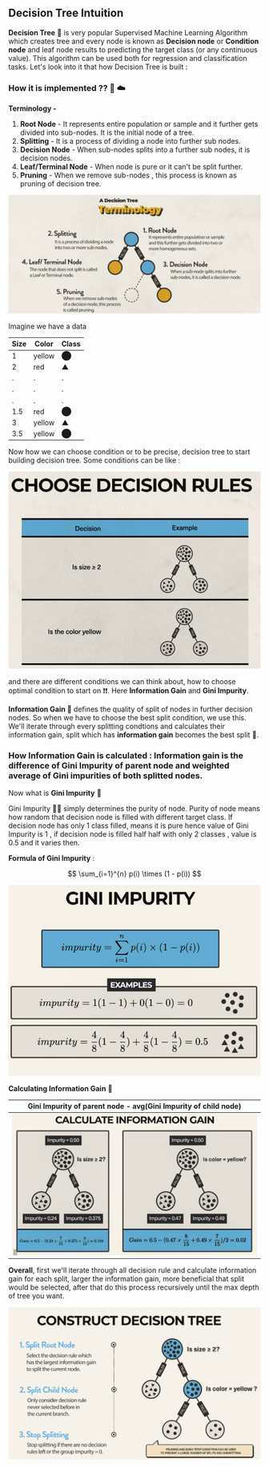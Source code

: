 ## Decision Tree Intuition

**Decision Tree** 🌳 is very popular Supervised Machine Learning Algorithm which creates tree and every node is known as **Decision node** or **Condition node** and leaf node results to predicting the target class (or any continuous value). This algorithm can be used both for regression and classification tasks. Let's look into it that how Decision Tree is built :

### How it is implemented ?? 🤔 ☁️

**Terminology -**
1. **Root Node** - It represents entire population or sample and it further gets divided into sub-nodes. It is the initial node of a tree.
2. **Splitting** - It is a process of dividing a node into further sub nodes.
3. **Decision Node** - When sub-nodes splits into a further sub nodes, it is decision nodes.
4. **Leaf/Terminal Node** - When node is pure or it can't be split further.
5. **Pruning** - When we remove sub-nodes , this process is known as pruning of decision tree.

<img src="https://github.com/Hg03/Story-Of-ML/blob/main/assets/terminologies.png">

Imagine we have a data

|Size|Color|Class|
|----|-----|-----|
|1|yellow|⬤|
|2|red|▲|
|.|.|.|
|.|.|.|
|.|.|.|
|1.5|red|⬤|
|3|yellow|▲|
|3.5|yellow|⬤|

Now how we can choose condition or to be precise, decision tree to start building decision tree. Some conditions can be like :

<img src="https://github.com/Hg03/Story-Of-ML/blob/main/assets/conditions.png">

and there are different conditions we can think about, how to choose optimal condition to start on ❗❗. Here **Information Gain** and **Gini Impurity**.

**Information Gain 🚩** defines the quality of split of nodes in further decision nodes. So when we have to choose the best split condition, we use this. We'll iterate through every splitting condtions and calculates their information gain, split which has **information gain** becomes the best split 🫶.

### How Information Gain is calculated : Information gain is the difference of **Gini Impurity** of parent node and weighted average of **Gini impurities** of both splitted nodes. 

Now what is **Gini Impurity** 🤔

Gini Impurity 🥠🥠 simply determines the purity of node. Purity of node means how random that decision node is filled with different target class. If decision node has only 1 class filled, means it is pure hence value of Gini Impurity is 1 , if decision node is filled half half with only 2 classes , value is 0.5 and it varies then.

**Formula of Gini Impurity** :

$$ \sum_{i=1}^{n} p(i) \times (1 - p(i)) $$

<img src="https://github.com/Hg03/Story-Of-ML/blob/main/assets/gini.png">

**Calculating Information Gain** 🧮

|Gini Impurity of parent node - avg(Gini Impurity of child node)|
|---------------------------------------------------------------|
|<img src="https://github.com/Hg03/Story-Of-ML/blob/main/assets/ig.png">|

**Overall**, first we'll iterate through all decision rule and calculate information gain for each split, larger the information gain, more beneficial that split would be selected, after that do this process recursively until the max depth of tree you want.

<img src="https://github.com/Hg03/Story-Of-ML/blob/main/assets/steps.png">

